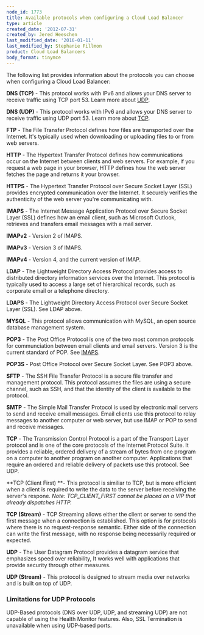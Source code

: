 ```yaml
---
node_id: 1773
title: Available protocols when configuring a Cloud Load Balancer
type: article
created_date: '2012-07-31'
created_by: Jered Heeschen
last_modified_date: '2016-01-11'
last_modified_by: Stephanie Fillmon
product: Cloud Load Balancers
body_format: tinymce
---
```


The following list provides information about the protocols you can
choose when configuring a Cloud Load Balancer:

**DNS (TCP)** - This protocol works with IPv6 and allows your DNS server
to receive traffic using TCP port 53. Learn more about [UDP](#UDP).

**DNS (UDP)** - This protocol works with IPv6 and allows your DNS server
to receive traffic using UDP port 53. Learn more about [TCP](#TCP).

**FTP** - The File Transfer Protocol defines how files are transported
over the Internet. It's typically used when downloading or uploading
files to or from web servers.

**HTTP** - The Hypertext Transfer Protocol defines how communications
occur on the Internet between clients and web servers. For example, if
you request a web page in your browser, HTTP defines how the web server
fetches the page and returns it your browser.

**HTTPS** - The Hypertext Transfer Protocol over Secure Socket Layer
(SSL) provides encrypted communication over the Internet. It securely
verifies the authenticity of the web server you're communicating with.

**[]()IMAPS** - The Internet Message Application Protocol over Secure
Socket Layer (SSL) defines how an email client, such as Microsoft
Outlook, retrieves and transfers email messages with a mail server.

**IMAPv2** - Version 2 of IMAPS.

**IMAPv3** - Version 3 of IMAPS.

**IMAPv4** - Version 4, and the current version of IMAP.

**LDAP** - The Lightweight Directory Access Protocol provides access to
distributed directory information services over the Internet. This
protocol is typically used to access a large set of hierarchical
records, such as corporate email or a telephone directory.

**LDAPS** - The Lightweight Directory Access Protocol over Secure Socket
Layer (SSL). See LDAP above.

**MYSQL** - This protocol allows communication with MySQL, an open
source database management system.

**POP3** - The Post Office Protocol is one of the two most common
protocols for communciation between email clients and email servers.
Version 3 is the current standard of POP. See [IMAPS](#IMAPS).

**POP3S** - Post Office Protocol over Secure Socket Layer. See POP3
above.

**SFTP** - The SSH File Transfer Protocol is a secure file transfer and
management protocol. This protocol assumes the files are using a secure
channel, such as SSH, and that the identity of the client is available
to the protocol.

**SMTP** - The Simple Mail Transfer Protocol is used by electronic mail
servers to send and receive email messages. Email clients use this
protocol to relay messages to another computer or web server, but use
IMAP or POP to send and receive messages.

[]()**TCP** - The Transmission Control Protocol is a part of the
Transport Layer protocol and is one of the core protocols of the
Internet Protocol Suite. It provides a reliable, ordered delivery of a
stream of bytes from one program on a computer to another program on
another computer. Applications that require an ordered and reliable
delivery of packets use this protocol. See UDP.

**TCP (Client First) **- This protocol is similiar to TCP, but is more
efficient when a client is required to write the data to the server
before receiving the server's respone.
*Note: TCP\_CLIENT\_FIRST cannot be placed on a VIP that already
dispatches HTTP.*

**TCP (Stream)** - TCP Streaming allows either the client or server to
send the first message when a connection is established. This option is
for protocols where there is no request-response semantic. Either side
of the connection can write the first message, with no response being
necessarily required or expected.

[]()**UDP** - The User Datagram Protocol provides a datagram service
that emphasizes speed over reliability, It works well with applications
that provide security through other measures.

**UDP (Stream)** - This protocol is designed to stream media over
networks and is built on top of UDP.

### Limitations for UDP Protocols

UDP-Based protocols (DNS over UDP, UDP, and streaming UDP) are not
capable of using the Health Monitor features. Also, SSL Termination is
unavailable when using UDP-based ports.

